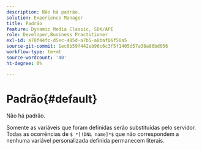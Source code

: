 ```yaml
---
description: Não há padrão.
solution: Experience Manager
title: Padrão
feature: Dynamic Media Classic, SDK/API
role: Developer,Business Practitioner
exl-id: a78f44fc-d5ec-485d-a7b5-a8baf06f50a5
source-git-commit: 1ec8b59f442eb96c6c3f5f1405d57a38a86bd056
workflow-type: tm+mt
source-wordcount: '40'
ht-degree: 0%

---
```


# Padrão{#default}

Não há padrão.

Somente as variáveis que foram definidas serão substituídas pelo servidor. Todas as ocorrências de `$ *[!DNL name]*$` que não correspondem a nenhuma variável personalizada definida permanecem literais.
